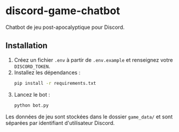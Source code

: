 # discord-game-chatbot

Chatbot de jeu post-apocalyptique pour Discord.

## Installation

1. Créez un fichier `.env` à partir de `.env.example` et renseignez votre `DISCORD_TOKEN`.
2. Installez les dépendances :
   ```bash
   pip install -r requirements.txt
   ```
3. Lancez le bot :
   ```bash
   python bot.py
   ```

Les données de jeu sont stockées dans le dossier `game_data/` et sont séparées par identifiant d'utilisateur Discord.
